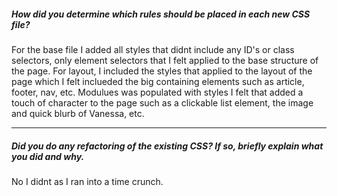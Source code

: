 ##### How did you determine which rules should be placed in each new CSS file?

For the base file I added all styles that didnt include any ID's or class selectors, only element selectors that I felt applied to the base structure of the page. For layout, I included the styles that applied to the layout of the page which I felt inclueded the big containing elements such as article, footer, nav, etc. Modulues was populated with styles I felt that added a touch of character to the page such as a clickable list element, the image and quick blurb of Vanessa, etc.  

---

##### Did you do any refactoring of the existing CSS? If so, briefly explain what you did and why.

No I didnt as I ran into a time crunch. 
